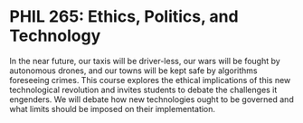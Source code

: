 # PHIL 265: Ethics, Politics, and Technology

In the near future, our taxis will be driver-less, our wars will be fought by autonomous drones, and our towns will be kept safe by algorithms foreseeing crimes. This course explores the ethical implications of this new technological revolution and invites students to debate the challenges it engenders. We will debate how new technologies ought to be governed and what limits should be imposed on their implementation.